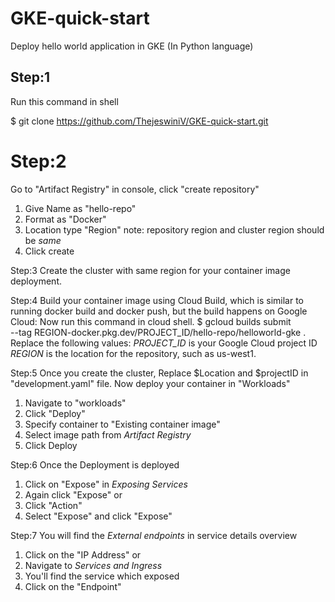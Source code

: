 # GKE-quick-start
Deploy hello world application in GKE (In Python language)

## Step:1 
Run this command in shell

$ git clone https://github.com/ThejeswiniV/GKE-quick-start.git

# Step:2
Go to "Artifact Registry" in console, click "create repository"
 1. Give Name as "hello-repo"
 2. Format as "Docker"
 3. Location type "Region"
    note: repository region and cluster region should be *same*
 4. Click create

Step:3
Create the cluster with same region for your container image deployment.

Step:4
Build your container image using Cloud Build, which is similar to running docker build and docker push, but the build happens on Google Cloud:
Now run this command in cloud shell.
 $ gcloud builds submit \
  --tag REGION-docker.pkg.dev/PROJECT_ID/hello-repo/helloworld-gke .
Replace the following values:
*PROJECT_ID* is your Google Cloud project ID
*REGION* is the location for the repository, such as us-west1.

Step:5
Once you create the cluster, Replace $Location and $projectID in "development.yaml" file.
Now deploy your container in "Workloads"
 1. Navigate to "workloads" 
 2. Click "Deploy"
 3. Specify container to "Existing container image"
 4. Select image path from *Artifact Registry*
 5. Click Deploy
 
Step:6
Once the Deployment is deployed
 1. Click on "Expose" in *Exposing Services*
 2. Again click "Expose" 
                      or
 2. Click "Action"
 3. Select "Expose" and click "Expose"

Step:7
You will find the *External endpoints* in service details overview
 1. Click on the "IP Address"
             or
 1. Navigate to *Services and Ingress*
 2. You'll find the service which exposed
 3. Click on the "Endpoint" 


